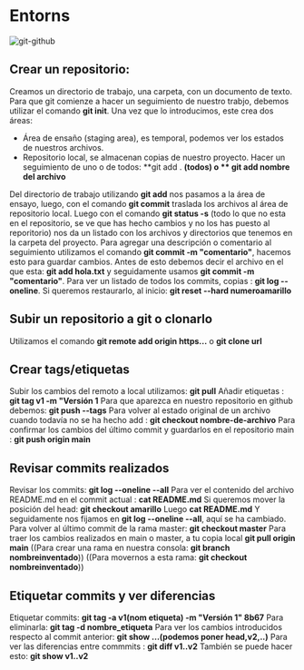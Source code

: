 # Entorns
![git-github](https://user-images.githubusercontent.com/114684316/205066498-ebbbe329-a341-49b5-a1ab-36ff80db8735.png)
## Crear un repositorio:
Creamos un directorio de trabajo, una carpeta, con un documento de texto. Para que git comienze a hacer un seguimiento de nuestro trabjo, debemos utilizar el comando **git init**.
Una vez que lo introducimos, este crea dos áreas: 
* Área de ensaño (staging area), es temporal, podemos ver los estados de nuestros archivos.
* Repositorio local, se almacenan copias de nuestro proyecto. 
Hacer un seguimiento de uno o de todos: **git add . **(todos) o ** git add nombre del archivo**

Del directorio de trabajo utilizando **git add** nos pasamos a la área de ensayo, luego, con el comando **git commit** traslada los archivos al área de repositorio local. Luego con el comando **git status -s** (todo lo que no esta en el repositorio, se ve que has hecho cambios y no los has puesto al reporitorio) nos da un listado con los archivos y directorios que tenemos en la carpeta del proyecto. 
Para agregar una descripción o comentario al seguimiento utilizamos el comando **git commit -m "comentario"**, hacemos esto para guardar cambios. Antes de esto debemos decir el archivo en el que esta: **git add hola.txt** y seguidamente usamos **git commit -m "comentario"**.
Para ver un listado de todos los  commits, copias : **git log --oneline**.
Si queremos restaurarlo, al inicio: **git reset --hard numeroamarillo**
## Subir un repositorio a git o clonarlo
Utilizamos el comando **git remote add origin https...** o **git clone url**
## Crear tags/etiquetas
Subir los cambios del remoto a local utilizamos: **git pull** 
Añadir etiquetas : **git tag v1 -m "Versión 1**
Para que aparezca en nuestro repositorio en github debemos: **git push --tags**
Para volver al estado original de un archivo cuando todavía no se ha hecho add : **git checkout nombre-de-archivo**
Para confirmar los cambios del último commit y guardarlos en el repositorio main : **git push origin main**
## Revisar commits realizados
Revisar los commits: **git  log  --oneline --all**
Para ver el contenido del archivo README.md en el commit actual : **cat  README.md**
Si queremos mover la posición del head: **git checkout amarillo**
Luego **cat README.md**
Y seguidamente nos fijamos en **git log --oneline --all**, aquí se ha cambiado.
Para volver al último commit de la rama master: **git  checkout master**
Para traer los cambios realizados en main o master,  a tu copia local **git pull origin main**
((Para crear una rama en nuestra consola: **git branch nombreinventado**))
((Para movernos a esta rama: **git checkout nombreinventado**))
## Etiquetar commits y ver diferencias
Etiquetar commits: **git tag  -a v1(nom etiqueta)  -m "Versión 1"  8b67**
Para eliminarla: **git tag -d nombre_etiqueta**
Para ver los cambios introducidos respecto al commit anterior: **git show ...(podemos poner head,v2,..)**
Para ver las diferencias entre commmits : **git  diff  v1..v2**
También se puede hacer esto: **git show v1..v2**
